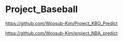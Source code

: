 # Project_Baseball

https://github.com/Woosub-Kim/Project_KBO_Predict

https://github.com/Woosub-Kim/project_NBA_predict
